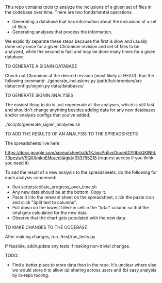 This repo contains tools to analyze the inclusions of a given set of files
in the codebase over time. There are two fundamental operations:

* Generating a database that has information about the inclusions of a set of
  files.
* Generating analyses that process the information.

We explicitly separate these steps because the first is slow and usually done
only once for a given Chromium revision and set of files to be analyzed, while
the second is fast and may be done many times for a given database.

TO GENERATE A SIGNIN DATABASE

Check out Chromium at the desired revision (most likely at HEAD).
Run the following command:
./generate_inclusions.py /path/to/chromium/src data/configs/signin.py data/databases/

TO GENERATE SIGNIN ANALYSES

The easiest thing to do is just regenerate all the analyses, which is still fast
and shouldn't change anything besides adding data for any new databases and/or
analysis configs that you've added.

./scripts/generate_signin_analyses.sh

TO ADD THE RESULTS OF AN ANALYSIS TO THE SPREADSHEETS

The spreadsheets live here: 

https://docs.google.com/spreadsheets/d/1KJmaPq5vcDuoeADY0bkQKlNhL73peslwV9QXXmkpEMo/edit#gid=353755218
(request access if you think you need it)

To add the result of a new analysis to the spreadsheets, do the following for
each analysis concerned:
* Run scripts/collate_progress_over_time.sh <analysis-name>
* Any new data should be at the bottom. Copy it.
* Paste it into the relevant sheet on the spreadsheet, click the paste icon and
  click "Split text to columns".
* Pull down on the lowest filled-in cell in the "total" column so that the total
  gets calculated for the new data.
* Observe that the chart gets populated with the new data.

TO MAKE CHANGES TO THE CODEBASE

After making changes, run
./test/run_tests.py

If feasible, add/update any tests if making non-trivial changes.

TODO:
* Find a better place to store data than in the repo. It's unclear where else we
  would store it to allow (a) sharing across users and (b) easy analysis by
  in-repo tooling.
